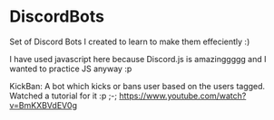 # DiscordBots
Set of Discord Bots I created to learn to make them effeciently :)

I have used javascript here because Discord.js is amazinggggg and I wanted to practice JS anyway :p

KickBan: A bot which kicks or bans user based on the users tagged. Watched a tutorial for it :p ;-; https://www.youtube.com/watch?v=BmKXBVdEV0g
